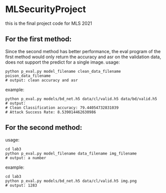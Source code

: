 # MLSecurityProject
this is the final project code for MLS 2021
## For the first method:
Since the second method has better performance, the eval program of the first method would only return the accuracy and asr on the validation data, does not support the predict for a single image.
usage:
```shell script 
python p_eval.py model_filename clean_data_filename poison_data_filename
# output: clean accuracy and asr
```

example: 
```shell script
python p_eval.py models/bd_net.h5 data/cl/valid.h5 data/bd/valid.h5
# output: 
# Clean Classification accuracy: 79.44054732831039
# Attack Success Rate: 8.539014462630986

```
## For the second method:
usage:
```shell script 
cd lab3
python p_eval.py model_filename data_filename img_filename
# output: a number
```

example: 
```shell script
cd lab3
python p_eval.py models/bd_net.h5 data/cl/valid.h5 img.png
# output: 1283
```